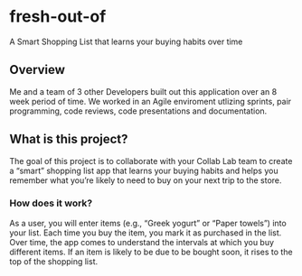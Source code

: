 # fresh-out-of

A Smart Shopping List that learns your buying habits over time

## Overview

Me and a team of 3 other Developers built out this application over an 8 week period of time. We worked in an Agile enviroment utlizing sprints, pair programming, code reviews, code presentations and documentation.

## What is this project?

The goal of this project is to collaborate with your Collab Lab team to create a “smart” shopping list app that learns your buying habits and helps you remember what you’re likely to need to buy on your next trip to the store.

### How does it work?

As a user, you will enter items (e.g., “Greek yogurt” or “Paper towels”) into your list. Each time you buy the item, you mark it as purchased in the list. Over time, the app comes to understand the intervals at which you buy different items. If an item is likely to be due to be bought soon, it rises to the top of the shopping list.
